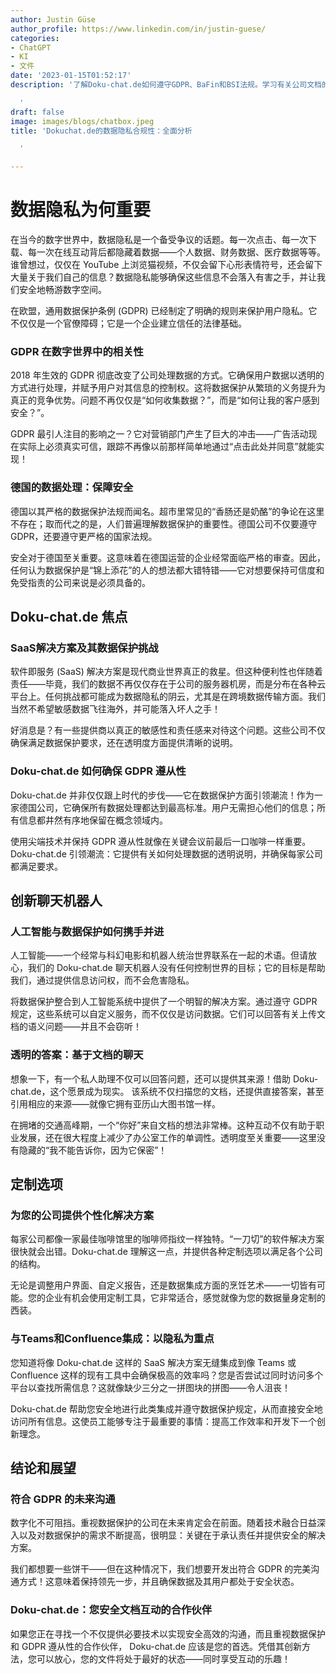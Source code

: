 ```yaml
---
author: Justin Güse
author_profile: https://www.linkedin.com/in/justin-guese/
categories:
- ChatGPT
- KI
- 文件
date: '2023-01-15T01:52:17'
description: '了解Doku-chat.de如何遵守GDPR、BaFin和BSI法规。学习有关公司文档的数据保护和安全的所有知识。

  '
draft: false
image: images/blogs/chatbox.jpeg
title: 'Dokuchat.de的数据隐私合规性：全面分析

  '

---
```

# 数据隐私为何重要

在当今的数字世界中，数据隐私是一个备受争议的话题。每一次点击、每一次下载、每一次在线互动背后都隐藏着数据——个人数据、财务数据、医疗数据等等。谁曾想过，仅仅在 YouTube 上浏览猫视频，不仅会留下心形表情符号，还会留下大量关于我们自己的信息？数据隐私能够确保这些信息不会落入有害之手，并让我们安全地畅游数字空间。

在欧盟，通用数据保护条例 (GDPR) 已经制定了明确的规则来保护用户隐私。它不仅仅是一个官僚障碍；它是一个企业建立信任的法律基础。

### GDPR 在数字世界中的相关性

2018 年生效的 GDPR 彻底改变了公司处理数据的方式。它确保用户数据以透明的方式进行处理，并赋予用户对其信息的控制权。这将数据保护从繁琐的义务提升为真正的竞争优势。问题不再仅仅是“如何收集数据？”，而是“如何让我的客户感到安全？”。

GDPR 最引人注目的影响之一？它对营销部门产生了巨大的冲击——广告活动现在实际上必须真实可信，跟踪不再像以前那样简单地通过“点击此处并同意”就能实现！

### 德国的数据处理：保障安全

德国以其严格的数据保护法规而闻名。超市里常见的“香肠还是奶酪”的争论在这里不存在；取而代之的是，人们普遍理解数据保护的重要性。德国公司不仅要遵守 GDPR，还要遵守更严格的国家法规。

安全对于德国至关重要。这意味着在德国运营的企业经常面临严格的审查。因此，任何认为数据保护是“锦上添花”的人的想法都大错特错——它对想要保持可信度和免受指责的公司来说是必须具备的。

## Doku-chat.de 焦点

### SaaS解决方案及其数据保护挑战

软件即服务 (SaaS) 解决方案是现代商业世界真正的救星。但这种便利性也伴随着责任——毕竟，我们的数据不再仅仅存在于公司的服务器机房，而是分布在各种云平台上。任何挑战都可能成为数据隐私的阴云，尤其是在跨境数据传输方面。我们当然不希望敏感数据飞往海外，并可能落入坏人之手！

好消息是？有一些提供商以真正的敏感性和责任感来对待这个问题。这些公司不仅确保满足数据保护要求，还在透明度方面提供清晰的说明。

### Doku-chat.de 如何确保 GDPR 遵从性

Doku-chat.de 并非仅仅跟上时代的步伐——它在数据保护方面引领潮流！作为一家德国公司，它确保所有数据处理都达到最高标准。用户无需担心他们的信息；所有信息都井然有序地保留在概念领域内。

使用尖端技术并保持 GDPR 遵从性就像在关键会议前最后一口咖啡一样重要。 Doku-chat.de 引领潮流：它提供有关如何处理数据的透明说明，并确保每家公司都满足要求。

## 创新聊天机器人

### 人工智能与数据保护如何携手并进

人工智能——一个经常与科幻电影和机器人统治世界联系在一起的术语。但请放心，我们的 Doku-chat.de 聊天机器人没有任何控制世界的目标；它的目标是帮助我们，通过提供信息访问权，而不会危害隐私。

将数据保护整合到人工智能系统中提供了一个明智的解决方案。通过遵守 GDPR 规定，这些系统可以自定义服务，而不仅仅是访问数据。它们可以回答有关上传文档的语义问题——并且不会窃听！

### 透明的答案：基于文档的聊天

想象一下，有一个私人助理不仅可以回答问题，还可以提供其来源！借助 Doku-chat.de，这个愿景成为现实。 该系统不仅扫描您的文档，还提供直接答案，甚至引用相应的来源——就像它拥有亚历山大图书馆一样。

在拥堵的交通高峰期，一个“你好”来自文档的想法非常棒。这种互动不仅有助于职业发展，还在很大程度上减少了办公室工作的单调性。透明度至关重要——这里没有隐藏的“我不能告诉你，因为它保密”！

## 定制选项

### 为您的公司提供个性化解决方案

每家公司都像一家最佳咖啡馆里的咖啡师指纹一样独特。“一刀切”的软件解决方案很快就会出错。Doku-chat.de 理解这一点，并提供各种定制选项以满足各个公司的结构。

无论是调整用户界面、自定义报告，还是数据集成方面的烹饪艺术——一切皆有可能。您的企业有机会使用定制工具，它非常适合，感觉就像为您的数据量身定制的西装。

### 与Teams和Confluence集成：以隐私为重点

您知道将像 Doku-chat.de 这样的 SaaS 解决方案无缝集成到像 Teams 或 Confluence 这样的现有工具中会确保极高的效率吗？您是否尝试过同时访问多个平台以查找所需信息？这就像缺少三分之一拼图块的拼图——令人沮丧！

Doku-chat.de 帮助您安全地进行此类集成并遵守数据保护规定，从而直接安全地访问所有信息。这使员工能够专注于最重要的事情：提高工作效率和开发下一个创新理念。


## 结论和展望

### 符合 GDPR 的未来沟通

数字化不可阻挡。重视数据保护的公司在未来肯定会在前面。随着技术融合日益深入以及对数据保护的需求不断提高，很明显：关键在于承认责任并提供安全的解决方案。

我们都想要一些饼干——但在这种情况下，我们想要开发出符合 GDPR 的完美沟通方式！这意味着保持领先一步，并且确保数据及其用户都处于安全状态。

### Doku-chat.de：您安全文档互动的合作伙伴

如果您正在寻找一个不仅提供必要技术以实现安全高效的沟通，而且重视数据保护和 GDPR 遵从性的合作伙伴， Doku-chat.de 应该是您的首选。凭借其创新方法，您可以放心，您的文件将处于最好的状态——同时享受互动的乐趣！
